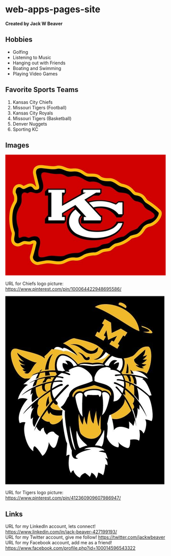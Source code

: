 # web-apps-pages-site
**Created by Jack W Beaver**

## Hobbies
* Golfing
* Listening to Music
* Hanging out with Friends
* Boating and Swimming
* Playing Video Games

## Favorite Sports Teams
1. Kansas City Chiefs
2. Missouri Tigers (Football)
3. Kansas City Royals
4. Missouri Tigers (Basketball)
5. Denver Nuggets
6. Sporting KC

## Images
![Chiefs](Chiefs.jpg)

URL for Chiefs logo picture: https://www.pinterest.com/pin/100064422948695586/

![TigersLogo](TigersLogo.jpg)

URL for Tigers logo picture: https://www.pinterest.com/pin/412360909607986947/

## Links
URL for my LinkedIn account, lets connect! https://www.linkedin.com/in/jack-beaver-427199193/ <br />
URL for my Twitter account, give me follow! https://twitter.com/jackwbeaver <br />
URL for my Facebook account, add me as a friend! https://www.facebook.com/profile.php?id=100014596543322

